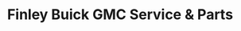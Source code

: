 ---
title: "Finley Buick GMC Service & Parts"
url: /beloit/finley-buick-gmc-service-und-parts/
shop: Autohaus
---